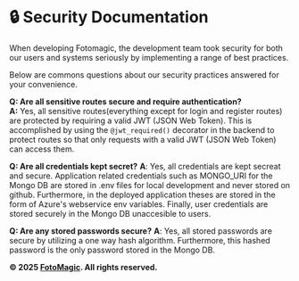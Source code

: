 # 🔒 Security Documentation

When developing Fotomagic, the development team took security for both our users and systems seriously by implementing a range of best practices.

Below are commons questions about our security practices answered for your convenience.

**Q: Are all sensitive routes secure and require authentication?**  
**A:** Yes, all sensitive routes(everything except for login and register routes) are protected by requiring a valid JWT (JSON Web Token). This is accomplished by using the ```@jwt_required()``` decorator in the backend to protect routes so that only requests with a valid JWT (JSON Web Token) can access them.

**Q: Are all credentials kept secret?**
**A**: Yes, all credentials are kept secreat and secure. Application related credentials such as MONGO_URI for the Mongo DB are stored in .env files for local development and never stored on github. Furthermore, in the deployed application theses are stored in the form of Azure's webservice env variables. Finally, user credentials are stored securely in the Mongo DB unaccesible to users.

**Q: Are any stored passwords secure?**
**A**: Yes, all stored passwords are secure by utilizing a one way hash algorithm. Furthermore, this hashed password is the only password stored in the Mongo DB. 

**© 2025 [FotoMagic](https://ambitious-dune-0f7fde21e.6.azurestaticapps.net/). All rights reserved.**
